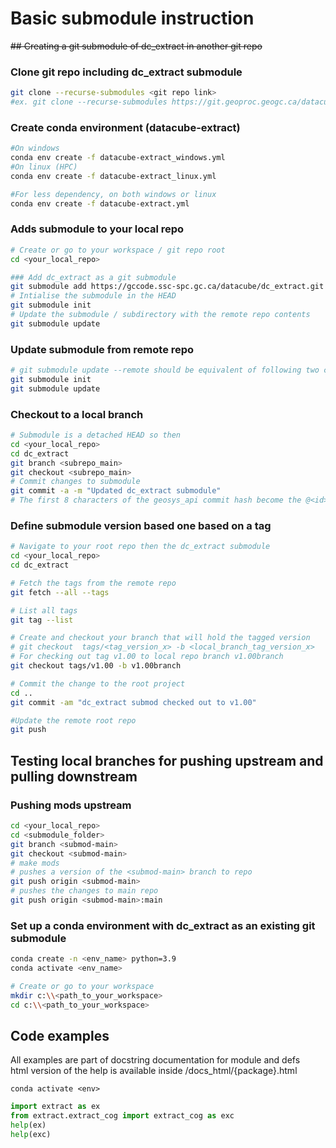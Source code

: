 # Basic submodule instruction
~~## Creating a git submodule of dc_extract in another git repo~~

### Clone git repo including dc_extract submodule
```bash
git clone --recurse-submodules <git repo link>
#ex. git clone --recurse-submodules https://git.geoproc.geogc.ca/datacube/extraction/dc_extract.git
```

### Create conda environment (datacube-extract)
```bash
#On windows
conda env create -f datacube-extract_windows.yml
#On linux (HPC)
conda env create -f datacube-extract_linux.yml

#For less dependency, on both windows or linux
conda env create -f datacube-extract.yml
```

### Adds submodule to your local repo 
```Bash
# Create or go to your workspace / git repo root
cd <your_local_repo>

### Add dc_extract as a git submodule
git submodule add https://gccode.ssc-spc.gc.ca/datacube/dc_extract.git
# Intialise the submodule in the HEAD
git submodule init
# Update the submodule / subdirectory with the remote repo contents
git submodule update
```

### Update submodule from remote repo
```Bash
# git submodule update --remote should be equivalent of following two commands
git submodule init
git submodule update
```

### Checkout to a local branch
```Bash
# Submodule is a detached HEAD so then 
cd <your_local_repo>
cd dc_extract
git branch <subrepo_main>
git checkout <subrepo_main>
# Commit changes to submodule 
git commit -a -m "Updated dc_extract submodule"
# The first 8 characters of the geosys_api commit hash become the @<id> for the geosys_api file in main remote repo
```

### Define submodule version based one based on a tag
```Bash
# Navigate to your root repo then the dc_extract submodule
cd <your_local_repo>
cd dc_extract

# Fetch the tags from the remote repo
git fetch --all --tags

# List all tags
git tag --list

# Create and checkout your branch that will hold the tagged version
# git checkout  tags/<tag_version_x> -b <local_branch_tag_version_x>
# For checking out tag v1.00 to local repo branch v1.00branch
git checkout tags/v1.00 -b v1.00branch

# Commit the change to the root project
cd ..
git commit -am "dc_extract submod checked out to v1.00"

#Update the remote root repo
git push

```
## Testing local branches for pushing upstream and pulling downstream

### Pushing mods upstream
```Bash
cd <your_local_repo>
cd <submodule_folder>
git branch <submod-main>
git checkout <submod-main>
# make mods
# pushes a version of the <submod-main> branch to repo
git push origin <submod-main>
# pushes the changes to main repo
git push origin <submod-main>:main
```


### Set up a conda environment with dc_extract as an existing git submodule
```bash
conda create -n <env_name> python=3.9
conda activate <env_name>

# Create or go to your workspace
mkdir c:\\<path_to_your_workspace>
cd c:\\<path_to_your_workspace>
```

## Code examples
All examples are part of docstring documentation for module and defs\
html version of the help is available inside /docs_html/{package}.html

```conda activate <env>```

```python
import extract as ex
from extract.extract_cog import extract_cog as exc
help(ex)
help(exc)
```

